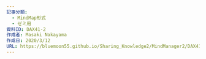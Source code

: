 ```yaml
---
記事分類:
  - MindMap形式
  - ゼミ用
資料ID: DAX41-2
作成者: Masaki Nakayama
作成日: 2020/3/12
URL: https://bluemoon55.github.io/Sharing_Knowledge2/MindManager2/DAX41-2.html
---
```


